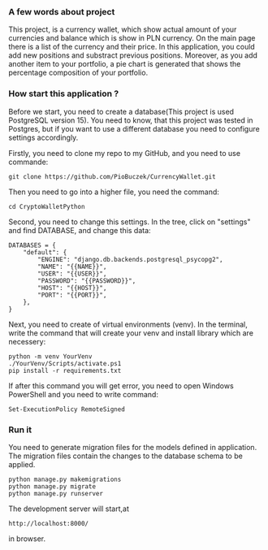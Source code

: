 <br>

### A few words about project
This project, is a currency wallet, which show actual amount of your currencies and balance which is show in PLN currency. On the main page there is a list of the currency and their price. In this application, you could add new positions and substract previous positions. Moreover, as you add another item to your portfolio, a pie chart is generated that shows the percentage composition of your portfolio.

### How start this application ?

Before we start, you need to create a database(This project is used PostgreSQL version 15). You need to know, that this project was tested in Postgres, but if you want to use a different database you need to configure settings accordingly.

Firstly, you need to clone my repo to my GitHub, and you need to use commande: 
<div class="termy">

```console
git clone https://github.com/PioBuczek/CurrencyWallet.git
```
</div> 

Then you need to go into a higher file, you need the command:
<div class="termy">

```console
cd CryptoWalletPython
```
</div> 

Second, you need to change this settings. In the tree, click on "settings" and find DATABASE, and change this data:

<div class="termy">

```console
DATABASES = {
    "default": {
        "ENGINE": "django.db.backends.postgresql_psycopg2",
        "NAME": "{{NAME}}",
        "USER": "{{USER}}",
        "PASSWORD": "{{PASSWORD}}",
        "HOST": "{{HOST}}",
        "PORT": "{{PORT}}",
    },
}

```
</div> 

Next, you need to create of virtual environments (venv). In the terminal, write the command that will create your venv and install library which are necessery:
<div class="termy">

```console
python -m venv YourVenv
./YourVenv/Scripts/activate.ps1
pip install -r requirements.txt  
```
</div> 

If after this command you will get error, you need to open Windows PowerShell and you need to write command: 

<div class="termy">

```console
Set-ExecutionPolicy RemoteSigned 
```
</div> 


### Run it
You need to generate migration files for the models defined in application. The migration files contain the changes to the database schema to be applied.


<div class="termy">

```console
python manage.py makemigrations
python manage.py migrate
python manage.py runserver
```
</div>


The development server will start,at
<div class="termy">

```console
http://localhost:8000/
```
</div>
  in browser.

